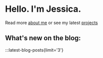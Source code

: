 # Hello. I'm Jessica.



Read more [about me](/about) or see my latest [projects](/projects)



## What's new on the blog:

:::latest-blog-posts{limit='3'}